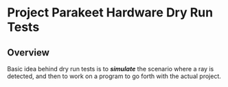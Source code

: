 # Project Parakeet Hardware Dry Run Tests

## Overview

Basic idea behind dry run tests is to **_simulate_** the scenario where a ray is detected, and then to work on a program
to go forth with the actual project.
